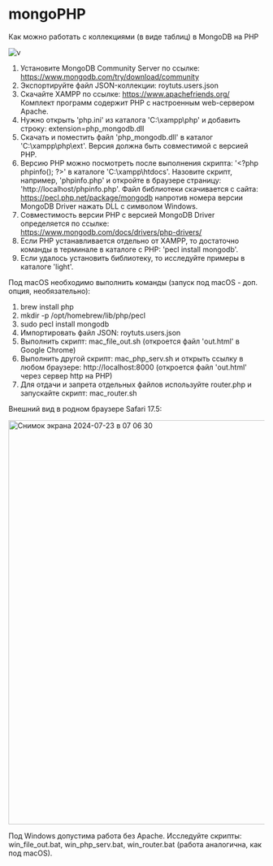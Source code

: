 # mongoPHP
Как можно работать с коллекциями (в виде таблиц) в MongoDB на PHP

![v](https://github.com/user-attachments/assets/a38bdbdd-4884-4a75-a61a-a18e78257363)

1. Установите MongoDB Community Server по ссылке: https://www.mongodb.com/try/download/community
2. Экспортируйте файл JSON-коллекции: roytuts.users.json
3. Скачайте XAMPP по ссылке: https://www.apachefriends.org/ Комплект программ содержит PHP с настроенным web-сервером Apache.
4. Нужно открыть 'php.ini' из каталога 'C:\xampp\php\' и добавить строку: extension=php_mongodb.dll
5. Скачать и поместить файл 'php_mongodb.dll' в каталог 'C:\xampp\php\ext\'. Версия должна быть совместимой с версией PHP.
6. Версию PHP можно посмотреть после выполнения скрипта: \'<\?php phpinfo(); \?>' в каталоге 'C:\xampp\htdocs\'. Назовите скрипт, например, 'phpinfo.php' и откройте в браузере страницу: 'http://localhost/phpinfo.php'. Файл библиотеки скачивается с сайта: https://pecl.php.net/package/mongodb напротив номера версии MongoDB Driver нажать DLL с символом Windows.
7. Совместимость версии PHP с версией MongoDB Driver определяется по ссылке: https://www.mongodb.com/docs/drivers/php-drivers/
8. Если PHP устанавливается отдельно от XAMPP, то достаточно команды в терминале в каталоге с PHP: 'pecl install mongodb'.
9. Если удалось установить библиотеку, то исследуйте примеры в каталоге 'light'.

Под macOS необходимо выполнить команды (запуск под macOS - доп. опция, необязательно):
1. brew install php
2. mkdir -p /opt/homebrew/lib/php/pecl
3. sudo pecl install mongodb
4. Импортировать файл JSON: roytuts.users.json
5. Выполнить скрипт: mac_file_out.sh (откроется файл 'out.html' в Google Chrome)
6. Выполнить другой скрипт: mac_php_serv.sh и открыть ссылку в любом браузере: http://localhost:8000 (откроется файл 'out.html' через сервер http на PHP)
7. Для отдачи и запрета отдельных файлов используйте router.php и запускайте скрипт: mac_router.sh

Внешний вид в родном браузере Safari 17.5:

<img width="796" alt="Снимок экрана 2024-07-23 в 07 06 30" src="https://github.com/user-attachments/assets/cdc72c66-3308-4b27-8587-fb17d99c7c0c">

Под Windows допустима работа без Apache. Исследуйте скрипты: win_file_out.bat, win_php_serv.bat, win_router.bat (работа аналогична, как под macOS).

